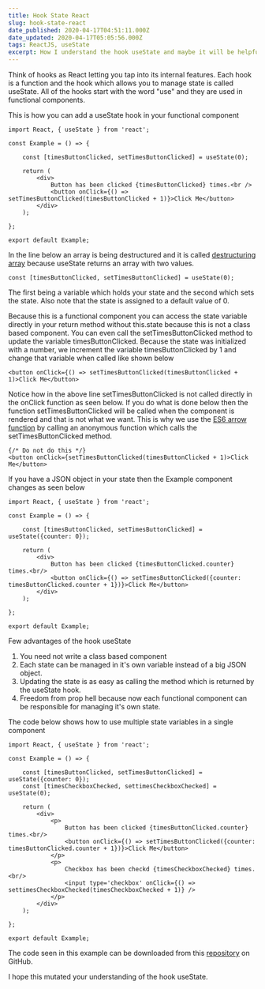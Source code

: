 ```yaml
---
title: Hook State React
slug: hook-state-react
date_published: 2020-04-17T04:51:11.000Z
date_updated: 2020-04-17T05:05:56.000Z
tags: ReactJS, useState
excerpt: How I understand the hook useState and maybe it will be helpful to you.
---
```


Think of hooks as React letting you tap into its internal features. Each hook is a function and the hook which allows you to manage state is called useState. All of the hooks start with the word "use" and they are used in functional components. 

This is how you can add a useState hook in your functional component

    import React, { useState } from 'react';
    
    const Example = () => {
    	
        const [timesButtonClicked, setTimesButtonClicked] = useState(0);
        
        return (
        	<div>
            	Button has been clicked {timesButtonClicked} times.<br />
            	<button onClick={() => setTimesButtonClicked(timesButtonClicked + 1)}>Click Me</button>
            </div>
        );
        
    };
    
    export default Example;

In the line below an array is being destructured and it is called [destructuring array](https://developer.mozilla.org/en-US/docs/Web/JavaScript/Reference/Operators/Destructuring_assignment) because useState returns an array with two values. 

    const [timesButtonClicked, setTimesButtonClicked] = useState(0);

The first being a variable which holds your state and the second which sets the state. Also note that the state is assigned to a default value of 0.

Because this is a functional component you can access the state variable directly in your return method without this.state because this is not a class based component. You can even call the setTimesButtonClicked method to update the variable timesButtonClicked. Because the state was initialized with a number, we increment the variable timesButtonClicked by 1 and change that variable when called like shown below

    <button onClick={() => setTimesButtonClicked(timesButtonClicked + 1)>Click Me</button>

Notice how in the above line setTimesButtonClicked is not called directly in the onClick function as seen below. If you do what is done below then the function setTimesButtonClicked will be called when the component is rendered and that is not what we want. This is why we use the [ES6 arrow function](https://developer.mozilla.org/en-US/docs/Web/JavaScript/Reference/Functions/Arrow_functions) by calling an anonymous function which calls the setTimesButtonClicked method.

    {/* Do not do this */}
    <button onClick={setTimesButtonClicked(timesButtonClicked + 1)>Click Me</button>

If you have a JSON object in your state then the Example component changes as seen below

    import React, { useState } from 'react';
    
    const Example = () => {
    	
        const [timesButtonClicked, setTimesButtonClicked] = useState({counter: 0});
        
        return (
        	<div>
            	Button has been clicked {timesButtonClicked.counter} times.<br/>
            	<button onClick={() => setTimesButtonClicked({counter: timesButtonClicked.counter + 1})}>Click Me</button>
            </div>
        );
        
    };
    
    export default Example;

Few advantages of the hook useState

1. You need not write a class based component
2. Each state can be managed in it's own variable instead of a big JSON object.
3. Updating the state is as easy as calling the method which is returned by the useState hook.
4. Freedom from prop hell because now each functional component can be responsible for managing it's own state. 

The code below shows how to use multiple state variables in a single component

    import React, { useState } from 'react';
    
    const Example = () => {
    	
        const [timesButtonClicked, setTimesButtonClicked] = useState({counter: 0});
        const [timesCheckboxChecked, settimesCheckboxChecked] = useState(0);
        
        return (
        	<div>
                <p>
                    Button has been clicked {timesButtonClicked.counter} times.<br/>
            	    <button onClick={() => setTimesButtonClicked({counter: timesButtonClicked.counter + 1})}>Click Me</button>
                </p>
                <p>
                    Checkbox has been checkd {timesCheckboxChecked} times.<br/>
                    <input type='checkbox' onClick={() => settimesCheckboxChecked(timesCheckboxChecked + 1)} />
                </p>
            </div>
        );
        
    };
    
    export default Example;

The code seen in this example can be downloaded from this [repository](https://github.com/iJKTen/test-use-state) on GitHub.

I hope this mutated your understanding of the hook useState.

